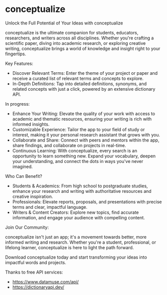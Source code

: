 # conceptualize

Unlock the Full Potential of Your Ideas with conceptualize

conceptualize is the ultimate companion for students, educators, researchers, and writers across all disciplines. Whether you're crafting a scientific paper, diving into academic research, or exploring creative writing, conceptualize brings a world of knowledge and insight right to your fingertips.

Key Features:

- Discover Relevant Terms: Enter the theme of your project or paper and receive a curated list of relevant terms and concepts to explore.
- In-Depth Definitions: Tap into detailed definitions, synonyms, and related concepts with just a click, powered by an extensive dictionary API.
  
In progress:
- Enhance Your Writing: Elevate the quality of your work with access to academic and thematic resources, ensuring your writing is rich with informed insights.
- Customizable Experience: Tailor the app to your field of study or interest, making it your personal research assistant that grows with you.
- Collaborate and Share: Connect with peers and mentors within the app, share findings, and collaborate on projects in real-time.
- Continuous Learning: With conceptualize, every search is an opportunity to learn something new. Expand your vocabulary, deepen your understanding, and connect the dots in ways you've never imagined.

Who Can Benefit?

- Students & Academics: From high school to postgraduate studies, enhance your research and writing with authoritative resources and creative inspiration.
- Professionals: Elevate reports, proposals, and presentations with precise terms and clear, impactful language.
- Writers & Content Creators: Explore new topics, find accurate information, and engage your audience with compelling content.
  
Join Our Community:

conceptualize isn't just an app; it's a movement towards better, more informed writing and research. Whether you're a student, professional, or lifelong learner, conceptualize is here to light the path forward.

Download conceptualize today and start transforming your ideas into impactful words and projects.

Thanks to free API services:
- https://www.datamuse.com/api/
- https://dictionaryapi.dev/


